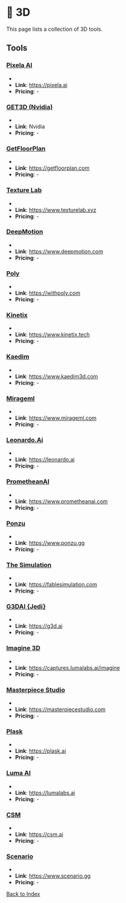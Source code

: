 # 📍 3D

This page lists a collection of 3D tools.

## Tools

### [Pixela AI](https://pixela.ai)
-
- **Link**: https://pixela.ai
- **Pricing**: -

### [GET3D (Nvidia)](Nvidia)
-
- **Link**: Nvidia
- **Pricing**: -

### [GetFloorPlan](https://getfloorplan.com)
-
- **Link**: https://getfloorplan.com
- **Pricing**: -

### [Texture Lab](https://www.texturelab.xyz)
-
- **Link**: https://www.texturelab.xyz
- **Pricing**: -

### [DeepMotion](https://www.deepmotion.com)
-
- **Link**: https://www.deepmotion.com
- **Pricing**: -

### [Poly](https://withpoly.com)
-
- **Link**: https://withpoly.com
- **Pricing**: -

### [Kinetix](https://www.kinetix.tech)
-
- **Link**: https://www.kinetix.tech
- **Pricing**: -

### [Kaedim](https://www.kaedim3d.com)
-
- **Link**: https://www.kaedim3d.com
- **Pricing**: -

### [Mirageml](https://www.mirageml.com)
-
- **Link**: https://www.mirageml.com
- **Pricing**: -

### [Leonardo.Ai](https://leonardo.ai)
-
- **Link**: https://leonardo.ai
- **Pricing**: -

### [PrometheanAI](https://www.prometheanai.com)
-
- **Link**: https://www.prometheanai.com
- **Pricing**: -

### [Ponzu](https://www.ponzu.gg)
-
- **Link**: https://www.ponzu.gg
- **Pricing**: -

### [The Simulation](https://fablesimulation.com)
-
- **Link**: https://fablesimulation.com
- **Pricing**: -

### [G3DAI {Jedi}](https://g3d.ai)
-
- **Link**: https://g3d.ai
- **Pricing**: -

### [Imagine 3D](https://captures.lumalabs.ai/imagine)
-
- **Link**: https://captures.lumalabs.ai/imagine
- **Pricing**: -

### [Masterpiece Studio](https://masterpiecestudio.com)
-
- **Link**: https://masterpiecestudio.com
- **Pricing**: -

### [Plask](https://plask.ai)
-
- **Link**: https://plask.ai
- **Pricing**: -

### [Luma AI](https://lumalabs.ai)
-
- **Link**: https://lumalabs.ai
- **Pricing**: -

### [CSM](https://csm.ai)
-
- **Link**: https://csm.ai
- **Pricing**: -

### [Scenario](https://www.scenario.gg)
-
- **Link**: https://www.scenario.gg
- **Pricing**: -


[Back to Index](../README.MD)
